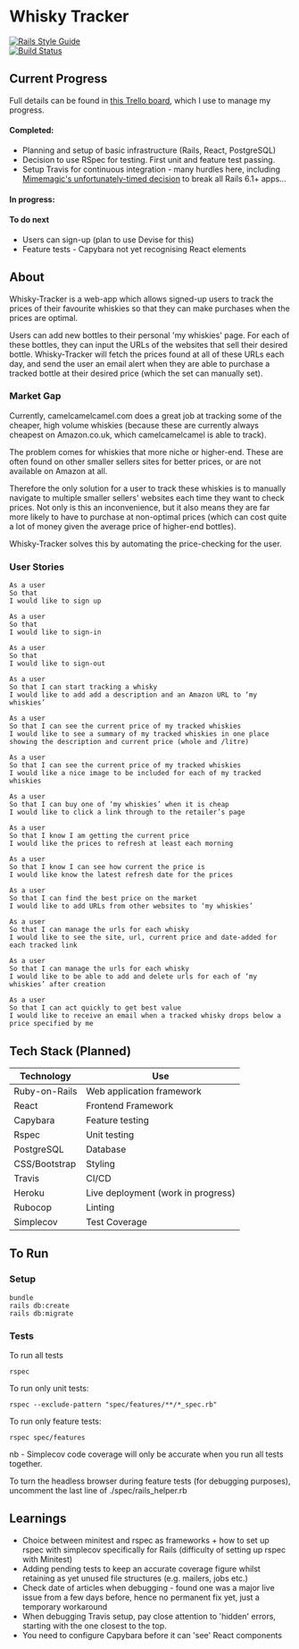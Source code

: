 # Whisky Tracker

[![Rails Style Guide](https://img.shields.io/badge/code_style-rubocop-brightgreen.svg)](https://github.com/rubocop/rubocop-rails)    
[![Build Status](https://www.travis-ci.com/Will-Helliwell/whisky_tracker.svg?branch=main)](https://www.travis-ci.com/Will-Helliwell/whisky_tracker)

## Current Progress

Full details can be found in [this Trello board](https://trello.com/b/fiTYUug4/whisky-tracker), which I use to manage my progress.

#### Completed:
- Planning and setup of basic infrastructure (Rails, React, PostgreSQL)
- Decision to use RSpec for testing. First unit and feature test passing.
- Setup Travis for continuous integration - many hurdles here, including [Mimemagic's unfortunately-timed decision](https://dev.to/cseeman/what-s-up-with-mimemagic-breaking-everything-he1) to break all Rails 6.1+ apps...

#### In progress:

#### To do next
- Users can sign-up (plan to use Devise for this)
- Feature tests - Capybara not yet recognising React elements


## About

Whisky-Tracker is a web-app which allows signed-up users to track the prices of their favourite whiskies so that they can make purchases when the prices are optimal.

Users can add new bottles to their personal 'my whiskies' page. For each of these bottles, they can input the URLs of the websites that sell their desired bottle. Whisky-Tracker will fetch the prices found at all of these URLs each day, and send the user an email alert when they are able to purchase a tracked bottle at their desired price (which the set can manually set).

### Market Gap

Currently, camelcamelcamel.com does a great job at tracking some of the cheaper, high volume whiskies (because these are currently always cheapest on Amazon.co.uk, which camelcamelcamel is able to track).

The problem comes for whiskies that more niche or higher-end. These are often found on other smaller sellers sites for better prices, or are not available on Amazon at all.

Therefore the only solution for a user to track these whiskies is to manually navigate to multiple smaller sellers' websites each time they want to check prices. Not only is this an inconvenience, but it also means they are far more likely to have to purchase at non-optimal prices (which can cost quite a lot of money given the average price of higher-end bottles).

Whisky-Tracker solves this by automating the price-checking for the user.

### User Stories

```
As a user
So that
I would like to sign up

As a user
So that
I would like to sign-in

As a user
So that
I would like to sign-out

As a user
So that I can start tracking a whisky
I would like to add add a description and an Amazon URL to ‘my whiskies’

As a user
So that I can see the current price of my tracked whiskies
I would like to see a summary of my tracked whiskies in one place showing the description and current price (whole and /litre)

As a user
So that I can see the current price of my tracked whiskies
I would like a nice image to be included for each of my tracked whiskies

As a user
So that I can buy one of ‘my whiskies’ when it is cheap
I would like to click a link through to the retailer’s page

As a user
So that I know I am getting the current price
I would like the prices to refresh at least each morning

As a user
So that I know I can see how current the price is
I would like know the latest refresh date for the prices

As a user
So that I can find the best price on the market
I would like to add URLs from other websites to ‘my whiskies’

As a user
So that I can manage the urls for each whisky
I would like to see the site, url, current price and date-added for each tracked link

As a user
So that I can manage the urls for each whisky
I would like to be able to add and delete urls for each of ‘my whiskies’ after creation

As a user
So that I can act quickly to get best value
I would like to receive an email when a tracked whisky drops below a price specified by me
```

## Tech Stack (Planned)

| Technology    | Use                           |
| ------------- | ----------------------------- |
| Ruby-on-Rails          | Web application framework |
| React         | Frontend Framework            |
| Capybara       | Feature testing               |
| Rspec       | Unit testing                  |
| PostgreSQL       | Database                      |
| CSS/Bootstrap          | Styling                       |
| Travis        | CI/CD                         |
| Heroku        | Live deployment (work in progress)        |
| Rubocop        | Linting                       |
| Simplecov     | Test Coverage     |


## To Run
### Setup
```
bundle
rails db:create
rails db:migrate
```
### Tests

To run all tests
```
rspec
```
To run only unit tests:
```
rspec --exclude-pattern "spec/features/**/*_spec.rb"
```
To run only feature tests:
```
rspec spec/features
```
nb - Simplecov code coverage will only be accurate when you run all tests together.

To turn the headless browser during feature tests (for debugging purposes), uncomment the last line of ./spec/rails_helper.rb


## Learnings

- Choice between minitest and rspec as frameworks + how to set up rspec with simplecov specifically for Rails (difficulty of setting up rspec with Minitest)
- Adding pending tests to keep an accurate coverage figure whilst retaining as yet unused file structures (e.g. mailers, jobs etc.)
- Check date of articles when debugging - found one was a major live issue from a few days before, hence no permanent fix yet, just a temporary workaround
- When debugging Travis setup, pay close attention to 'hidden' errors, starting with the one closest to the top. 
- You need to configure Capybara before it can 'see' React components
